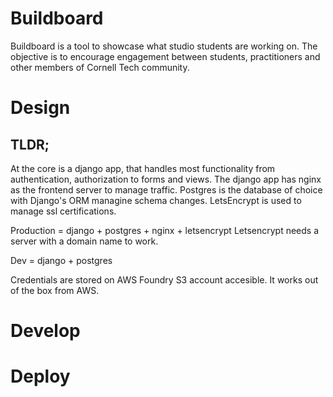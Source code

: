 # Buildboard

Buildboard is a tool to showcase what studio students are working on. The objective is to encourage engagement between students, practitioners and other members of Cornell Tech community.  

# Design

## TLDR;
At the core is a django app, that handles most functionality from authentication, authorization to forms and views. The django app has nginx as the frontend server to manage traffic. Postgres is the database of choice with Django's ORM managine schema changes. LetsEncrypt is used to manage ssl certifications.


Production = django + postgres + nginx + letsencrypt
Letsencrypt needs a server with a domain name to work.

Dev = django + postgres

Credentials are stored on AWS Foundry S3 account accesible. It works out of the box from AWS.



# Develop


# Deploy

